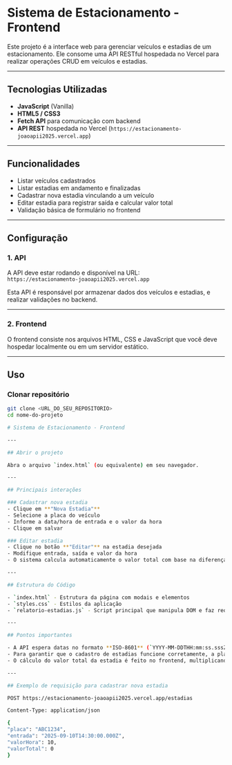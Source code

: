 # Sistema de Estacionamento - Frontend

Este projeto é a interface web para gerenciar veículos e estadias de um estacionamento. Ele consome uma API RESTful hospedada no Vercel para realizar operações CRUD em veículos e estadias.

---

## Tecnologias Utilizadas

- **JavaScript** (Vanilla)
- **HTML5 / CSS3**
- **Fetch API** para comunicação com backend
- **API REST** hospedada no Vercel (`https://estacionamento-joaoapii2025.vercel.app`)

---

## Funcionalidades

- Listar veículos cadastrados
- Listar estadias em andamento e finalizadas
- Cadastrar nova estadia vinculando a um veículo
- Editar estadia para registrar saída e calcular valor total
- Validação básica de formulário no frontend

---

## Configuração

### 1. API

A API deve estar rodando e disponível na URL:  
`https://estacionamento-joaoapii2025.vercel.app`

Esta API é responsável por armazenar dados dos veículos e estadias, e realizar validações no backend.

---

### 2. Frontend

O frontend consiste nos arquivos HTML, CSS e JavaScript que você deve hospedar localmente ou em um servidor estático.

---

## Uso

### Clonar repositório

```bash
git clone <URL_DO_SEU_REPOSITORIO>
cd nome-do-projeto

# Sistema de Estacionamento - Frontend

---

## Abrir o projeto

Abra o arquivo `index.html` (ou equivalente) em seu navegador.

---

## Principais interações

### Cadastrar nova estadia
- Clique em **"Nova Estadia"**
- Selecione a placa do veículo
- Informe a data/hora de entrada e o valor da hora
- Clique em salvar

### Editar estadia
- Clique no botão **"Editar"** na estadia desejada
- Modifique entrada, saída e valor da hora
- O sistema calcula automaticamente o valor total com base na diferença de tempo

---

## Estrutura do Código

- `index.html` - Estrutura da página com modais e elementos
- `styles.css` - Estilos da aplicação
- `relatorio-estadias.js` - Script principal que manipula DOM e faz requisições para a API

---

## Pontos importantes

- A API espera datas no formato **ISO-8601** (`YYYY-MM-DDTHH:mm:ss.sssZ`). Certifique-se que os inputs do formulário enviam datas no formato aceito.
- Para garantir que o cadastro de estadias funcione corretamente, a placa selecionada deve existir na API de veículos.
- O cálculo do valor total da estadia é feito no frontend, multiplicando a diferença em horas pelo valor da hora.

---

## Exemplo de requisição para cadastrar nova estadia

POST https://estacionamento-joaoapii2025.vercel.app/estadias

Content-Type: application/json

{
"placa": "ABC1234",
"entrada": "2025-09-10T14:30:00.000Z",
"valorHora": 10,
"valorTotal": 0
}